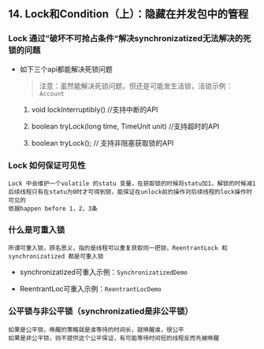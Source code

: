 ## 14. Lock和Condition（上）：隐藏在并发包中的管程  

### Lock 通过”破坏不可抢占条件“解决synchronizatized无法解决的死锁的问题

- 如下三个api都能解决死锁问题

  > 注意：虽然能解决死锁问题，但还是可能发生活锁，活锁示例：`Account`
  
  1. void lockInterruptibly() //支持中断的API
  
  2. boolean tryLock(long time, TimeUnit unit) //支持超时的API
  
  3. boolean tryLock(); // 支持非阻塞获取锁的API
  
### Lock 如何保证可见性

    Lock 中会维护一个volatile 的statu 变量，在获取锁的时候将statu加1，解锁的时候减1
    后续线程只有在statu为0时才可得到锁，能保证在unlock前的操作对后续线程的lock操作时可见的
    依据happen before 1，2，3条
  
### 什么是可重入锁
  
    所谓可重入锁，顾名思义，指的是线程可以重复获取同一把锁，ReentrantLock 和 synchronizatized 都是可重入锁
  
   - synchronizatized可重入示例：`SynchronizatizedDemo`
  
   - ReentrantLoc可重入示例：`ReentrantLocDemo`
  
### 公平锁与非公平锁（synchronizatied是非公平锁）

    如果是公平锁，唤醒的策略就是谁等待的时间长，就唤醒谁，很公平
    如果是非公平锁，则不提供这个公平保证，有可能等待时间短的线程反而先被唤醒
